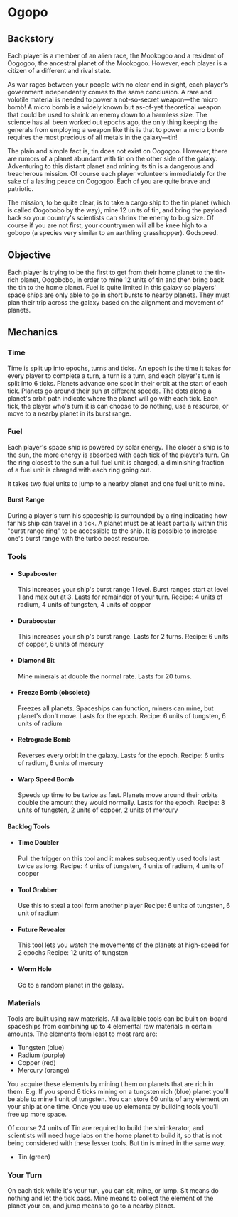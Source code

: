 # Ogopo

## Backstory
Each player is a member of an alien race, the Mookogoo and a resident of Oogogoo, the ancestral planet of the Mookogoo. However, each player is a citizen of a different and rival state.

As war rages between your people with no clear end in sight, each player's government independently comes to the same conclusion. A rare and volotile material is needed to power a not-so-secret weapon&mdash;the micro bomb! A micro bomb is a widely known but as-of-yet theoretical weapon that could be used to shrink an enemy down to a harmless size. The science has all been worked out epochs ago, the only thing keeping the generals from employing a weapon like this is that to power a micro bomb requires the most precious of all metals in the galaxy&mdash;tin!

The plain and simple fact is, tin does not exist on Oogogoo. However, there are rumors of a planet abundant with tin on the other side of the galaxy. Adventuring to this distant planet and mining its tin is a dangerous and treacherous mission. Of course each player volunteers immediately for the sake of a lasting peace on Oogogoo. Each of you are quite brave and patriotic.

The mission, to be quite clear, is to take a cargo ship to the tin planet (which is called Oogobobo by the way), mine 12 units of tin, and bring the payload back so your country's scientists can shrink the enemy to bug size. Of course if you are not first, your countrymen will all be knee high to a gobopo (a species very similar to an aarthling grasshopper). Godspeed.

## Objective
Each player is trying to be the first to get from their home planet to the tin-rich planet, Oogobobo, in order to mine 12 units of tin and then bring back the tin to the home planet. Fuel is quite limited in this galaxy so players' space ships are only able to go in short bursts to nearby planets. They must plan their trip across the galaxy based on the alignment and movement of planets.

## Mechanics

### Time
Time is split up into epochs, turns and ticks. An epoch is the time it takes for every player to complete a turn, a turn is a turn, and each player's turn is split into 6 ticks. Planets advance one spot in their orbit at the start of each tick. Planets go around their sun at different speeds. The dots along a planet's orbit path indicate where the planet will go with each tick. Each tick, the player who's turn it is can choose to do nothing, use a resource, or move to a nearby planet in its burst range.

### Fuel
Each player's space ship is powered by solar energy. The closer a ship is to the sun, the more energy is absorbed with each tick of the player's turn. On the ring closest to the sun a full fuel unit is charged, a diminishing fraction of a fuel unit is charged with each ring going out.

It takes two fuel units to jump to a nearby planet and one fuel unit to mine.

#### Burst Range
During a player's turn his spaceship is surrounded by a ring indicating how far his ship can travel in a tick. A planet must be at least partially within this "burst range ring" to be accessible to the ship. It is possible to increase one's burst range with the turbo boost resource.

### Tools

- #### Supabooster
	This increases your ship's burst range 1 level. Burst ranges start at level 1 and max out at 3. Lasts for remainder of your turn.
	Recipe: 4 units of radium, 4 units of tungsten, 4 units of copper

- #### Durabooster
	This increases your ship's burst range. Lasts for 2 turns.
	Recipe: 6 units of copper, 6 units of mercury

- #### Diamond Bit
	Mine minerals at double the normal rate. Lasts for 20 turns.

- #### Freeze Bomb (obsolete)
	Freezes all planets. Spaceships can function, miners can mine, but planet's don't move. Lasts for the epoch.
	Recipe: 6 units of tungsten, 6 units of radium

- #### Retrograde Bomb
	Reverses every orbit in the galaxy. Lasts for the epoch.
	Recipe: 6 units of radium, 6 units of mercury

- #### Warp Speed Bomb
	Speeds up time to be twice as fast. Planets move around their orbits double the amount they would normally. Lasts for the epoch.
	Recipe: 8 units of tungsten, 2 units of copper, 2 units of mercury


#### Backlog Tools

- #### Time Doubler
	Pull the trigger on this tool and it makes subsequently used tools last twice as long.
	Recipe: 4 units of tungsten, 4 units of radium, 4 units of copper

-	#### Tool Grabber
	Use this to steal a tool form another player
	Recipe: 6 units of tungsten, 6 unit of radium

- #### Future Revealer
	This tool lets you watch the movements of the planets at high-speed for 2 epochs
	Recipe: 12 units of tungsten

- #### Worm Hole
	Go to a random planet in the galaxy.

### Materials
Tools are built using raw materials. All available tools can be built on-board spaceships from combining up to 4 elemental raw materials in certain amounts. The elements from least to most rare are:

- Tungsten (blue)
- Radium (purple)
- Copper (red)
- Mercury (orange)

You acquire these elements by mining t	hem on planets that are rich in them. E.g. If you spend 6 ticks mining on a tungsten rich (blue) planet you'll be able to mine 1 unit of tungsten. You can store 60 units of any element on your ship at one time. Once you use up elements by building tools you'll free up more space.

Of course 24 units of Tin are required to build the shrinkerator, and scientists will need huge labs on the home planet to build it, so that is not being considered with these lesser tools. But tin is mined in the same way.

- Tin (green)

### Your Turn
On each tick while it's your tun, you can sit, mine, or jump. Sit means do nothing and let the tick pass. Mine means to collect the element of the planet your on, and jump means to go to a nearby planet.